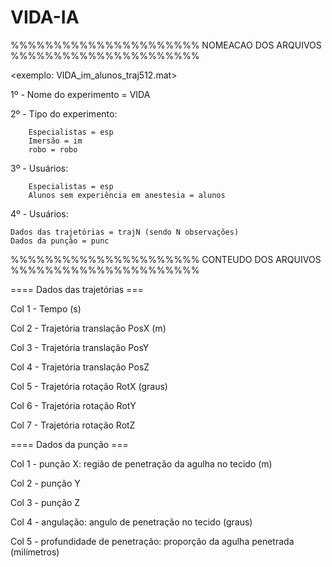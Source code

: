 # VIDA-IA
%%%%%%%%%%%%%%%%%%%%%%
NOMEACAO DOS ARQUIVOS
%%%%%%%%%%%%%%%%%%%%%%

<exemplo: VIDA_im_alunos_traj512.mat>

 1º - Nome do experimento = VIDA
 
 2º - Tipo do experimento:
	
        Especialistas = esp
        Imersão = im
        robo = robo
      
3º - Usuários:

        Especialistas = esp
        Alunos sem experiência em anestesia = alunos
	
4º - Usuários:

	Dados das trajetórias = trajN (sendo N observações)
	Dados da punção = punc
        
%%%%%%%%%%%%%%%%%%%%%%
 CONTEUDO DOS ARQUIVOS
%%%%%%%%%%%%%%%%%%%%%%

==== Dados das trajetórias ===

Col 1 - Tempo (s)

Col 2 - Trajetória translação PosX (m)

Col 3 - Trajetória translação PosY

Col 4 - Trajetória translação PosZ

Col 5 - Trajetória rotação RotX (graus)

Col 6 - Trajetória rotação RotY

Col 7 - Trajetória rotação RotZ

==== Dados da punção ===

Col 1 - punção X: região de penetração da agulha no tecido (m)

Col 2 - punção Y

Col 3 - punção Z

Col 4 -  angulação: angulo de penetração no tecido (graus)

Col 5 - profundidade de penetração: proporção da agulha penetrada (milímetros)
